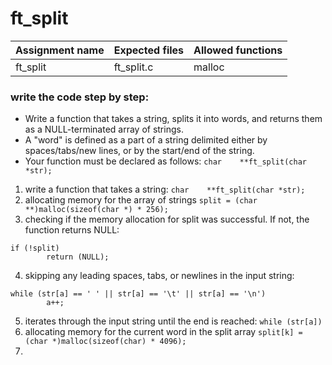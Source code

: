 # ft_split

| Assignment name | Expected files | Allowed functions |
| --------------- | -------------  | ----------------- |
| ft_split        | ft_split.c     | malloc             |

### write the code step by step:
* Write a function that takes a string, splits it into words, and returns them as a NULL-terminated array of strings.
* A "word" is defined as a part of a string delimited either by spaces/tabs/new lines, or by the start/end of the string.
* Your function must be declared as follows: ``` char    **ft_split(char *str); ```

1. write a function that takes a string: ``` char    **ft_split(char *str); ```
2. allocating memory for the array of strings ``` split = (char **)malloc(sizeof(char *) * 256); ```
3. checking if the memory allocation for split was successful. If not, the function returns NULL:
```
if (!split)
		return (NULL);
```
4. skipping any leading spaces, tabs, or newlines in the input string:
```
while (str[a] == ' ' || str[a] == '\t' || str[a] == '\n')
		a++;
```
5. iterates through the input string until the end is reached: ``` while (str[a]) ```
6. allocating memory for the current word in the split array ``` split[k] = (char *)malloc(sizeof(char) * 4096); ```
7. 

